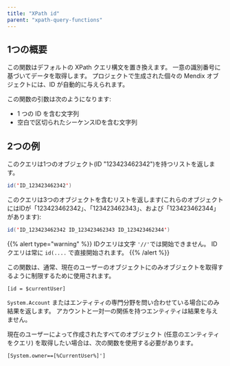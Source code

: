 ```yaml
---
title: "XPath id"
parent: "xpath-query-functions"
---
```


## 1つの概要

この関数はデフォルトの XPath クエリ構文を置き換えます。 一意の識別番号に基づいてデータを取得します。 プロジェクトで生成された個々の Mendix オブジェクトには、ID が自動的に与えられます。

この関数の引数は次のようになります:

* 1 つの ID を含む文字列
* 空白で区切られたシーケンスIDを含む文字列

## 2つの例

このクエリは1つのオブジェクト(ID "123423462342")を持つリストを返します。

```java
id('ID_123423462342')
```

このクエリは3つのオブジェクトを含むリストを返します(これらのオブジェクトにはIDが「123423462342」、「123423462343」、および「123423462344」があります):

```java
id('ID_123423462342 ID_123423462343 ID_123423462344')
```

{{% alert type="warning" %}}
IDクエリは文字 `'//'`では開始できません。 ID クエリは常に `id(....` で直接開始されます。
{{% /alert %}}

この関数は、通常、現在のユーザーのオブジェクトにのみオブジェクトを取得するように制限するために使用されます。

`[id = $currentUser]`

`System.Account` またはエンティティの専門分野を問い合わせている場合にのみ結果を返します。 アカウントと一対一の関係を持つエンティティは結果を与えません。

現在のユーザーによって作成されたすべてのオブジェクト (任意のエンティティをクエリ) を取得したい場合は、次の関数を使用する必要があります。

`[System.owner==[%CurrentUser%]']`